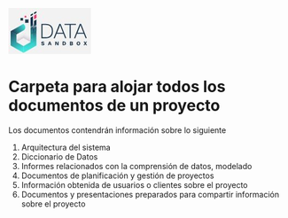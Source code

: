  ![DataLOGO](App/logdat.JPG)
 
# Carpeta para alojar todos los documentos de un proyecto

Los documentos contendrán información sobre lo siguiente

1. Arquitectura del sistema
2. Diccionario de Datos
3. Informes relacionados con la comprensión de datos, modelado
4. Documentos de planificación y gestión de proyectos
5. Información obtenida de usuarios o clientes sobre el proyecto
6. Documentos y presentaciones preparados para compartir información sobre el proyecto 
